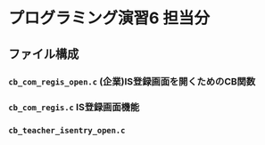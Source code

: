 # プログラミング演習6 担当分

## ファイル構成

### ```cb_com_regis_open.c``` (企業)IS登録画面を開くためのCB関数
### ```cb_com_regis.c``` IS登録画面機能
### ```cb_teacher_isentry_open.c``` 


